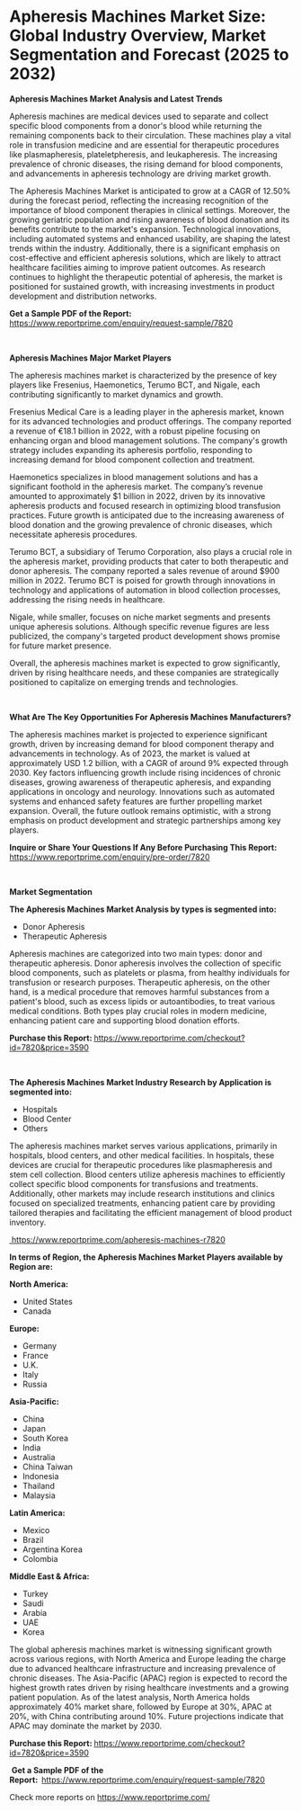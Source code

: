 <p><h1>Apheresis Machines Market Size: Global Industry Overview, Market Segmentation and Forecast (2025 to 2032)</h1></p><p><strong>Apheresis Machines Market Analysis and Latest Trends</strong></p>
<p><p>Apheresis machines are medical devices used to separate and collect specific blood components from a donor's blood while returning the remaining components back to their circulation. These machines play a vital role in transfusion medicine and are essential for therapeutic procedures like plasmapheresis, plateletpheresis, and leukapheresis. The increasing prevalence of chronic diseases, the rising demand for blood components, and advancements in apheresis technology are driving market growth.</p><p>The Apheresis Machines Market is anticipated to grow at a CAGR of 12.50% during the forecast period, reflecting the increasing recognition of the importance of blood component therapies in clinical settings. Moreover, the growing geriatric population and rising awareness of blood donation and its benefits contribute to the market's expansion. Technological innovations, including automated systems and enhanced usability, are shaping the latest trends within the industry. Additionally, there is a significant emphasis on cost-effective and efficient apheresis solutions, which are likely to attract healthcare facilities aiming to improve patient outcomes. As research continues to highlight the therapeutic potential of apheresis, the market is positioned for sustained growth, with increasing investments in product development and distribution networks.</p></p>
<p><strong>Get a Sample PDF of the Report:&nbsp;</strong> <a href="https://www.reportprime.com/enquiry/request-sample/7820?utm_campaign=3010&utm_medium=2&utm_source=Github&utm_content=ia&utm_term=19032025&utm_id=apheresis-machines">https://www.reportprime.com/enquiry/request-sample/7820</a></p>
<p>&nbsp;</p>
<p><strong>Apheresis Machines Major Market Players</strong></p>
<p><p>The apheresis machines market is characterized by the presence of key players like Fresenius, Haemonetics, Terumo BCT, and Nigale, each contributing significantly to market dynamics and growth. </p><p>Fresenius Medical Care is a leading player in the apheresis market, known for its advanced technologies and product offerings. The company reported a revenue of €18.1 billion in 2022, with a robust pipeline focusing on enhancing organ and blood management solutions. The company's growth strategy includes expanding its apheresis portfolio, responding to increasing demand for blood component collection and treatment.</p><p>Haemonetics specializes in blood management solutions and has a significant foothold in the apheresis market. The company’s revenue amounted to approximately $1 billion in 2022, driven by its innovative apheresis products and focused research in optimizing blood transfusion practices. Future growth is anticipated due to the increasing awareness of blood donation and the growing prevalence of chronic diseases, which necessitate apheresis procedures.</p><p>Terumo BCT, a subsidiary of Terumo Corporation, also plays a crucial role in the apheresis market, providing products that cater to both therapeutic and donor apheresis. The company reported a sales revenue of around $900 million in 2022. Terumo BCT is poised for growth through innovations in technology and applications of automation in blood collection processes, addressing the rising needs in healthcare.</p><p>Nigale, while smaller, focuses on niche market segments and presents unique apheresis solutions. Although specific revenue figures are less publicized, the company's targeted product development shows promise for future market presence.</p><p>Overall, the apheresis machines market is expected to grow significantly, driven by rising healthcare needs, and these companies are strategically positioned to capitalize on emerging trends and technologies.</p></p>
<p>&nbsp;</p>
<p><strong>What Are The Key Opportunities For Apheresis Machines Manufacturers?</strong></p>
<p><p>The apheresis machines market is projected to experience significant growth, driven by increasing demand for blood component therapy and advancements in technology. As of 2023, the market is valued at approximately USD 1.2 billion, with a CAGR of around 9% expected through 2030. Key factors influencing growth include rising incidences of chronic diseases, growing awareness of therapeutic apheresis, and expanding applications in oncology and neurology. Innovations such as automated systems and enhanced safety features are further propelling market expansion. Overall, the future outlook remains optimistic, with a strong emphasis on product development and strategic partnerships among key players.</p></p>
<p><strong>Inquire or Share Your Questions If Any Before Purchasing This Report:</strong> <a href="https://www.reportprime.com/enquiry/pre-order/7820?utm_campaign=3010&utm_medium=2&utm_source=Github&utm_content=ia&utm_term=19032025&utm_id=apheresis-machines">https://www.reportprime.com/enquiry/pre-order/7820</a></p>
<p>&nbsp;</p>
<p><strong>Market Segmentation</strong></p>
<p><strong>The Apheresis Machines Market Analysis by types is segmented into:</strong></p>
<p><ul><li>Donor Apheresis</li><li>Therapeutic Apheresis</li></ul></p>
<p><p>Apheresis machines are categorized into two main types: donor and therapeutic apheresis. Donor apheresis involves the collection of specific blood components, such as platelets or plasma, from healthy individuals for transfusion or research purposes. Therapeutic apheresis, on the other hand, is a medical procedure that removes harmful substances from a patient's blood, such as excess lipids or autoantibodies, to treat various medical conditions. Both types play crucial roles in modern medicine, enhancing patient care and supporting blood donation efforts.</p></p>
<p><strong>Purchase this Report:&nbsp;</strong><a href="https://www.reportprime.com/checkout?id=7820&price=3590&utm_campaign=3010&utm_medium=2&utm_source=Github&utm_content=ia&utm_term=19032025&utm_id=apheresis-machines">https://www.reportprime.com/checkout?id=7820&price=3590</a></p>
<p>&nbsp;</p>
<p><strong>The Apheresis Machines Market Industry Research by Application is segmented into:</strong></p>
<p><ul><li>Hospitals</li><li>Blood Center</li><li>Others</li></ul></p>
<p><p>The apheresis machines market serves various applications, primarily in hospitals, blood centers, and other medical facilities. In hospitals, these devices are crucial for therapeutic procedures like plasmapheresis and stem cell collection. Blood centers utilize apheresis machines to efficiently collect specific blood components for transfusions and treatments. Additionally, other markets may include research institutions and clinics focused on specialized treatments, enhancing patient care by providing tailored therapies and facilitating the efficient management of blood product inventory.</p></p>
<p><a href="https://www.reportprime.com/apheresis-machines-r7820?utm_campaign=3010&utm_medium=2&utm_source=Github&utm_content=ia&utm_term=19032025&utm_id=apheresis-machines">&nbsp;https://www.reportprime.com/apheresis-machines-r7820</a></p>
<p><strong>In terms of Region, the Apheresis Machines Market Players available by Region are:</strong></p>
<p>
    <p> <strong> North America: </strong>
        <ul>
            <li>United States</li>
            <li>Canada</li>
        </ul>
        </p> 
    <p> <strong> Europe: </strong>
        <ul>
            <li>Germany</li>
            <li>France</li>
            <li>U.K.</li>
            <li>Italy</li>
            <li>Russia</li>
        </ul>
        </p> 
    <p> <strong> Asia-Pacific: </strong>
        <ul>
            <li>China</li>
            <li>Japan</li>
            <li>South Korea</li>
            <li>India</li>
            <li>Australia</li>
            <li>China Taiwan</li>
            <li>Indonesia</li>
            <li>Thailand</li>
            <li>Malaysia</li>
        </ul>
        </p> 
    <p> <strong> Latin America: </strong>
        <ul>
            <li>Mexico</li>
            <li>Brazil</li>
            <li>Argentina Korea</li>
            <li>Colombia</li>
        </ul>
        </p> 
    <p> <strong> Middle East & Africa: </strong>
        <ul>
            <li>Turkey</li>
            <li>Saudi</li>
            <li>Arabia</li>
            <li>UAE</li>
            <li>Korea</li>
        </ul>
    </p>
    </p>
<p><p>The global apheresis machines market is witnessing significant growth across various regions, with North America and Europe leading the charge due to advanced healthcare infrastructure and increasing prevalence of chronic diseases. The Asia-Pacific (APAC) region is expected to record the highest growth rates driven by rising healthcare investments and a growing patient population. As of the latest analysis, North America holds approximately 40% market share, followed by Europe at 30%, APAC at 20%, with China contributing around 10%. Future projections indicate that APAC may dominate the market by 2030.</p></p>
<p><strong>Purchase this Report: </strong><a href="https://www.reportprime.com/checkout?id=7820&price=3590&utm_campaign=3010&utm_medium=2&utm_source=Github&utm_content=ia&utm_term=19032025&utm_id=apheresis-machines">https://www.reportprime.com/checkout?id=7820&price=3590</a></p>
<p>&nbsp;<strong>Get a Sample PDF of the Report:&nbsp;&nbsp;</strong><a href="https://www.reportprime.com/enquiry/request-sample/7820?utm_campaign=3010&utm_medium=2&utm_source=Github&utm_content=ia&utm_term=19032025&utm_id=apheresis-machines">https://www.reportprime.com/enquiry/request-sample/7820</a></p>
<p><strong></strong></p>
<p>Check more reports on <a href="https://www.reportprime.com/?utm_campaign=3010&utm_medium=2&utm_source=Github&utm_content=ia&utm_term=19032025&utm_id=apheresis-machines">https://www.reportprime.com/</a></p>